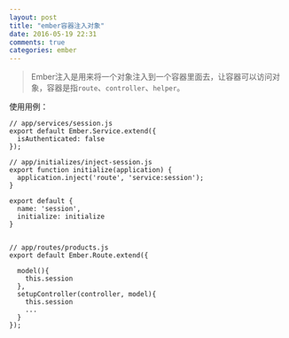 ```yaml
---
layout: post
title: "ember容器注入对象"
date: 2016-05-19 22:31
comments: true
categories: ember
---
```

> Ember注入是用来将一个对象注入到一个容器里面去，让容器可以访问对象，容器是指``route``、``controller``、``helper``。

使用用例：

    // app/services/session.js
    export default Ember.Service.extend({
      isAuthenticated: false
    });

    // app/initializes/inject-session.js
    export function initialize(application) {
      application.inject('route', 'service:session');
    }

    export default {
      name: 'session',
      initialize: initialize
    }


    // app/routes/products.js
    export default Ember.Route.extend({

      model(){
        this.session
      },
      setupController(controller, model){
        this.session
        ...
      }
    });




